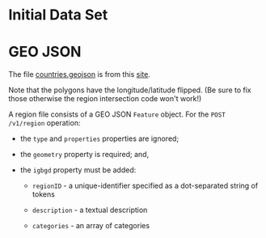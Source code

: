 # Initial Data Set

# GEO JSON
The file [countries.geojson](https://datahub.io/core/geo-countries/r/countries.geojson) is from this
[site](https://datahub.io/core/geo-countries).

Note that the polygons have the longitude/latitude flipped.
(Be sure to fix those otherwise the region intersection code won't work!)

A region file consists of a GEO JSON `Feature` object.
For the `POST /v1/region` operation:

- the `type` and `properties` properties are ignored;

- the `geometry` property is required; and,

- the `igbgd` property must be added:

    - `regionID` - a unique-identifier specified as a dot-separated string of tokens
    
    - `description` - a textual description
    
    - `categories` - an array of categories
